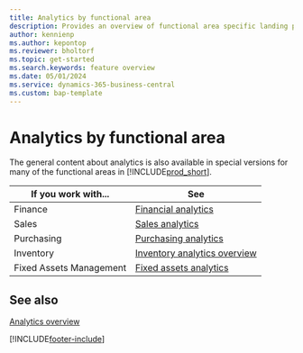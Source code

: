 ```yaml
---
title: Analytics by functional area
description: Provides an overview of functional area specific landing pages for analytics in Business Central.
author: kennienp
ms.author: kepontop
ms.reviewer: bholtorf
ms.topic: get-started
ms.search.keywords: feature overview
ms.date: 05/01/2024
ms.service: dynamics-365-business-central
ms.custom: bap-template
---
```


# Analytics by functional area

The general content about analytics is also available in special versions for many of the functional areas in [!INCLUDE[prod_short](includes/prod_short.md)]. 

| If you work with... | See |
| --- | --- |
| Finance | [Financial analytics](bi.md) |
| Sales | [Sales analytics](sales-analytics-overview.md) |
| Purchasing | [Purchasing analytics](purchasing-analytics-overview.md) |
| Inventory | [Inventory analytics overview](inventory-analytics-overview.md) |
| Fixed Assets Management | [Fixed assets analytics](fa-analytics-overview.md) |


## See also 

[Analytics overview](reports-bi-reporting.md)  

[!INCLUDE[footer-include](includes/footer-banner.md)]
